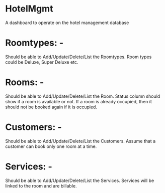 # HotelMgmt
A dashboard to operate on the hotel management database

# Roomtypes: - 
Should be able to Add/Update/Delete/List the Roomtypes. Room types could be Deluxe, Super Deluxe etc.

# Rooms: -
Should be able to Add/Update/Delete/List the Room. Status column should show if a room is available or not. If a room is already occupied, then it should not be booked again if it is occupied.

# Customers: -
Should be able to Add/Update/Delete/List the Customers. Assume that a customer can book only one room at a time.

# Services: -
Should be able to Add/Update/Delete/List the Services. Services will be linked to the room and are billable.
